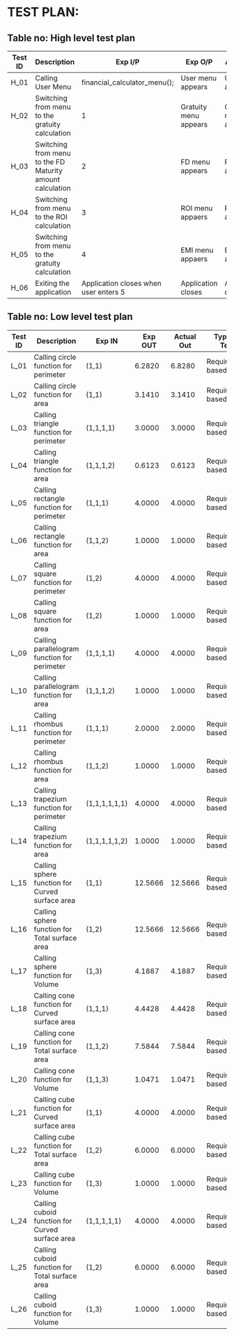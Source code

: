 # TEST PLAN:

## Table no: High level test plan

| **Test ID** | **Description**                                              | **Exp I/P** | **Exp O/P** | **Actual Out** |**Type Of Test**  |    
|-------------|--------------------------------------------------------------|------------|-------------|----------------|------------------|
|  H_01       |Calling User Menu|financial_calculator_menu();|User menu appears|User menu appeared|Requirement based |
|  H_02       |Switching from menu to the gratuity calculation|1|Gratuity menu appears|Gratuity menu appears|Scenario based    |
|  H_03       |Switching from menu to the FD Maturity amount calculation|2|FD menu appears|FD menu appears|Scenario based    |
|  H_04       |Switching from menu to the ROI calculation|3|ROI menu appaers|ROI menu appaers|Scenario based    |
|  H_05       |Switching from menu to the gratuity calculation|4|EMI menu appaers|EMI menu appaers|Scenario based    |
|  H_06       |Exiting the application|Application closes when user enters 5|Application closes|Application closed|Boundary based    |

## Table no: Low level test plan

| **Test ID** | **Description**                                              | **Exp IN** | **Exp OUT** | **Actual Out** |**Type Of Test**  |    
|-------------|--------------------------------------------------------------|------------|-------------|----------------|------------------|
|  L_01       |Calling circle function for perimeter|(1,1)|6.2820|6.8280| Requirement based |
|  L_02       |Calling circle function for area|(1,1)|3.1410|3.1410| Requirement based |
|  L_03       |Calling triangle function for perimeter |(1,1,1,1)|3.0000|3.0000|Requirement based |
|  L_04       |Calling triangle function for area| (1,1,1,2)|0.6123|0.6123|Requirement based  |
|  L_05       |Calling rectangle function for perimeter|(1,1,1)|4.0000|4.0000| Requirement based |
|  L_06       |Calling rectangle function for area|(1,1,2)|1.0000|1.0000| Requirement based |
|  L_07       |Calling square function for perimeter |(1,2)|4.0000|4.0000|Requirement based |
|  L_08      |Calling square function for area| (1,2)|1.0000|1.0000|Requirement based  |
|  L_09       |Calling parallelogram function for perimeter|(1,1,1,1)|4.0000|4.0000| Requirement based |
|  L_10       |Calling parallelogram function for area|(1,1,1,2)|1.0000|1.0000| Requirement based |
|  L_11       |Calling rhombus function for perimeter |(1,1,1)|2.0000|2.0000|Requirement based |
|  L_12       |Calling rhombus function for area| (1,1,2)|1.0000|1.0000|Requirement based  |
|  L_13       |Calling trapezium function for perimeter|(1,1,1,1,1,1)|4.0000|4.0000| Requirement based |
|  L_14       |Calling trapezium function for area|(1,1,1,1,1,2)|1.0000|1.0000| Requirement based |
|  L_15       |Calling sphere function for Curved surface area |(1,1)|12.5666|12.5666|Requirement based |
|  L_16      |Calling sphere function for Total surface area| (1,2)|12.5666|12.5666|Requirement based  |
|  L_17      |Calling sphere function for Volume| (1,3)|4.1887|4.1887|Requirement based  |
|  L_18      |Calling cone function for Curved surface area |(1,1,1)|4.4428|4.4428|Requirement based |
|  L_19      |Calling cone function for Total surface area| (1,1,2)|7.5844|7.5844|Requirement based  |
|  L_20      |Calling cone function for Volume| (1,1,3)|1.0471|1.0471|Requirement based  |
|  L_21       |Calling cube function for Curved surface area |(1,1)|4.0000|4.0000|Requirement based |
|  L_22      |Calling cube function for Total surface area| (1,2)|6.0000|6.0000|Requirement based  |
|  L_23      |Calling cube function for Volume| (1,3)|1.0000|1.0000|Requirement based  |
|  L_24       |Calling cuboid function for Curved surface area |(1,1,1,1,1)|4.0000|4.0000|Requirement based |
|  L_25      |Calling cuboid function for Total surface area| (1,2)|6.0000|6.0000|Requirement based  |
|  L_26      |Calling cuboid function for Volume| (1,3)|1.0000|1.0000|Requirement based  |

